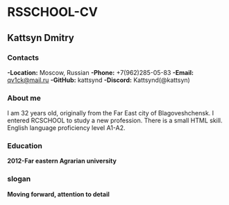 # RSSCHOOL-CV #
## **Kattsyn Dmitry** ##
### Contacts ###
**-Location:** Moscow, Russian
**-Phone:** +7(962)285-05-83
**-Email:** qv1ck@mail.ru
**-GitHub:** kattsynd
**-Discord:** Kattsynd(@kattsyn)
### About me ###
I am 32 years old, originally from the Far East city of Blagoveshchensk. I entered RCSCHOOL to study a new profession. There is a small HTML skill. English language proficiency level A1-A2.
### Education ###
**2012-Far eastern Agrarian university**
### slogan ###
**Moving forward, attention to detail**